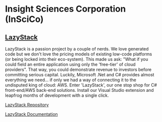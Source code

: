 # Insight Sciences Corporation (InSciCo)
## <a href="https://inscico.github.io/LazyStack/">LazyStack</a>
LazyStack is a passion project by a couple of nerds. We love generated code but we don't love 
the pricing models of existing low-code platforms (or being locked into their eco-system). 
This made us ask: "What if you could field an entire application using only the 'free-tier' 
of cloud providers". That way, you could demonstrate revenue to investors before committing 
serious capital. Luckily, Microsoft .Net and C# provides almost everything we need... if 
only we had a way of connecting it to the undisputed king of cloud: AWS. Enter 'LazyStack', 
our one stop shop for C# front-end/AWS back-end solutions. Install our Visual Studio 
extension and leapfrog months of development with a single click.

<a href="https://github.com/InSciCo/LazyStack/">LazyStack Repository</a>

<a href="https://inscico.github.io/LazyStack/">LazyStack Documentation</a>

